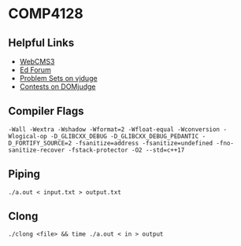 # COMP4128

## Helpful Links

- [WebCMS3](http://www.cse.unsw.edu.au/~cs4128/22t3/)
- [Ed Forum](https://edstem.org/au/courses/9975/discussion/1007541)
- [Problem Sets on vjduge](https://vjudge.net/group/cs4128-22t3?r=pn7MXKuDdBOANckLxPCv)
- [Contests on DOMjudge](https://comp4128.raveen.dev/domjudge/team)

## Compiler Flags

```
-Wall -Wextra -Wshadow -Wformat=2 -Wfloat-equal -Wconversion -Wlogical-op -D_GLIBCXX_DEBUG -D_GLIBCXX_DEBUG_PEDANTIC -D_FORTIFY_SOURCE=2 -fsanitize=address -fsanitize=undefined -fno-sanitize-recover -fstack-protector -O2 --std=c++17
```

## Piping

```
./a.out < input.txt > output.txt
```

## Clong

```
./clong <file> && time ./a.out < in > output
```
